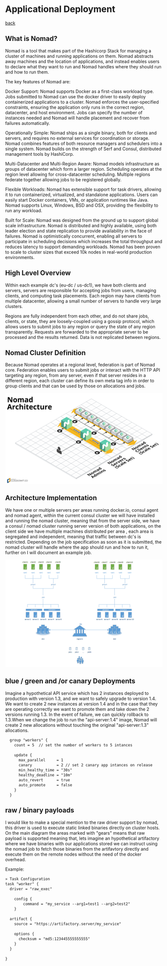 # Applicational Deployment 
[back](../README.md)


## What is Nomad?

Nomad is a tool that makes part of the Hashicorp Stack for managing a cluster of machines and running applications on them. Nomad abstracts away machines and the location of applications, and instead enables users to declare what they want to run and Nomad handles where they should run and how to run them.

The key features of Nomad are:

Docker Support: Nomad supports Docker as a first-class workload type. Jobs submitted to Nomad can use the docker driver to easily deploy containerized applications to a cluster. Nomad enforces the user-specified constraints, ensuring the application only runs in the correct region, datacenter, and host environment. Jobs can specify the number of instances needed and Nomad will handle placement and recover from failures automatically.

Operationally Simple: Nomad ships as a single binary, both for clients and servers, and requires no external services for coordination or storage. Nomad combines features of both resource managers and schedulers into a single system. Nomad builds on the strength of Serf and Consul, distributed management tools by HashiCorp.

Multi-Datacenter and Multi-Region Aware: Nomad models infrastructure as groups of datacenter which form a larger region. Scheduling operates at the region level allowing for cross-datacenter scheduling. Multiple regions federate together allowing jobs to be registered globally.

Flexible Workloads: Nomad has extensible support for task drivers, allowing it to run containerized, virtualized, and standalone applications. Users can easily start Docker containers, VMs, or application runtimes like Java. Nomad supports Linux, Windows, BSD and OSX, providing the flexibility to run any workload.

Built for Scale: Nomad was designed from the ground up to support global scale infrastructure. Nomad is distributed and highly available, using both leader election and state replication to provide availability in the face of failures. Nomad is optimistically concurrent, enabling all servers to participate in scheduling decisions which increases the total throughput and reduces latency to support demanding workloads. Nomad has been proven to scale to cluster sizes that exceed 10k nodes in real-world production environments.

## High Level Overview

Within each example dc's (eu-dc / us-dc1), we have both clients and servers, servers are responsible for accepting jobs from users, managing clients, and computing task placements. Each region may have clients from multiple datacenter, allowing a small number of servers to handle very large clusters.

Regions are fully independent from each other, and do not share jobs, clients, or state, they are loosely-coupled using a gossip protocol, which allows users to submit jobs to any region or query the state of any region transparently. Requests are forwarded to the appropriate server to be processed and the results returned. Data is not replicated between regions.

## Nomad Cluster Definition
Because Nomad operates at a regional level, federation is part of Nomad core. Federation enables users to submit jobs or interact with the HTTP API targeting any region, from any server, even if that server resides in a different region, each cluster can define its own meta tag info in order to group clients and that can be used by those on allocations and jobs.

![Main Diagram](../images/nomad_architecture.png?raw=true)

## Architecture Implementation

We have one or multiple servers per areas running docker.io, consul agent and nomad agent, within the current consul cluster we will have installed and running the nomad cluster, meaning that from the server side, we have a consul / nomad cluster running server version of both applications, on the client side we have multiple machines distributed per area , each area is segregated and independent, meaning that traffic between dc's is restricted.
Depending on the job specification as soon as it is submitted, the nomad cluster will handle where the app should run and how to run it, further on I will document an example job.

![Main Diagram](../images/nomad_deployments.png?raw=true)

## blue / green and /or canary Deployments
Imagine a hypothetical API service which has 2 instances deployed to production with version 1.3, and we want to safely upgrade to version 1.4. We want to create 2 new instances at version 1.4 and in the case that they are operating correctly we want to promote them and take down the 2 versions running 1.3. In the event of failure, we can quickly rollback to 1.3.When we change the job to run the "api-server:1.4" image, Nomad will create 2 new allocations without touching the original "api-server:1.3" allocations. 

````
  group "workers" {
    count = 5  // set the number of workers to 5 intances

    update {
      max_parallel     = 1
      canary           = 2 // set 2 canary app intances on release
      min_healthy_time = "30s"
      healthy_deadline = "10m"
      auto_revert      = true
      auto_promote     = false
    }
  }
  ````
  
## raw / binary payloads

I would like to make a special mention to the raw driver support by nomad, this driver is used to execute static linked binaries directly on cluster hosts. On the main diagram the areas marked with "gears" means that raw payload is supported meaning that, lets imagine an hypothetical artifactory where we have binaries with our applications stored we can instruct using the nomad job to fetch those binaries from the artifavtory directly and execute them on the remote nodes without the need of the docker overhead.


Example:
```
» Task Configuration
task "worker" {
  driver = "raw_exec"

    config {
        command = "my_service --arg1=test1 --arg2=test2"
    }

  artifact {
    source = "https://artifactory.server/my_service"

    options {
      checksum = "md5:123445555555555"
    }
  }

}  
```




